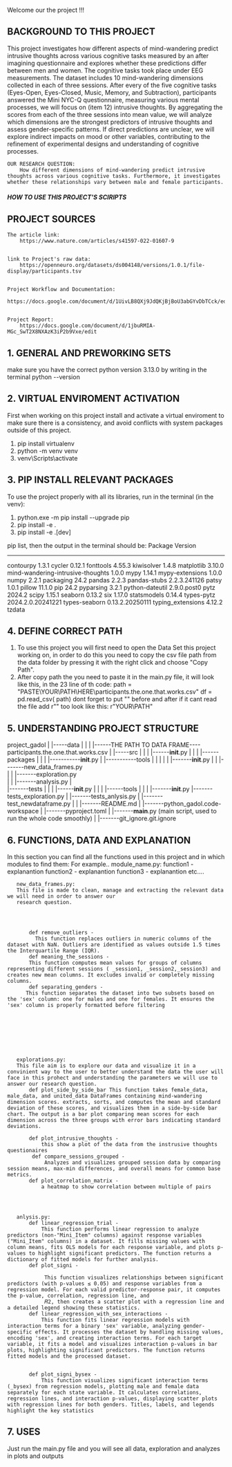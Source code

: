 Welcome our the project !!!
## BACKGROUND TO THIS PROJECT
   This project investigates how different aspects of mind-wandering predict intrusive thoughts across various cognitive tasks measured by an after imagining questionnaire and explores whether these predictions differ between men and women. The cognitive tasks took place under EEG measurements.
   The dataset includes 10 mind-wandering dimensions collected in each of three sessions.
   After every of the five cognitive tasks (Eyes-Open, Eyes-Closed, Music, Memory, and Subtraction), participants answered the Mini NYC-Q questionnaire, measuring various mental processes, we will focus on (item 12) intrusive thoughts.
   By aggregating the scores from each of the three sessions into mean value, we will analyze which dimensions are the strongest predictors of intrusive thoughts and assess gender-specific patterns. If direct predictions are unclear, we will explore indirect impacts on mood or other variables, contributing to the refinement of experimental designs and understanding of cognitive processes.




    OUR RESEARCH QUESTION:
        How different dimensions of mind-wandering predict intrusive thoughts across various cognitive tasks. Furthermore, it investigates whether these relationships vary between male and female participants.




##### HOW TO USE THIS PROJECT'S SCIRIPTS #####
## PROJECT SOURCES
    The article link:
        https://www.nature.com/articles/s41597-022-01607-9


    link to Project's raw data:
        https://openneuro.org/datasets/ds004148/versions/1.0.1/file-display/participants.tsv


    Project Workflow and Documentation:
        https://docs.google.com/document/d/1UivLB8QXj9JdQKjBjBoU3abGYvDbTCck/edit


    Project Report:
        https://docs.google.com/document/d/1jbuRMIA-MGc_SwT2X8NXAzK3iP2b9Vxe/edit
## 1. GENERAL AND PREWORKING SETS
   make sure you have the correct python version 3.13.0 by writing in the terminal python --version
## 2. VIRTUAL ENVIROMENT ACTIVATION
First when working on this project install and activate a virtual enviroment to make sure there is a consistency, and avoid conflicts with system packages outside of this project.
1) pip install virtualenv
2) python -m venv venv
3) venv\Scripts\activate
## 3. PIP INSTALL RELEVANT PACKAGES
   To use the project properly with all its libraries,
   run in the terminal (in the venv):
   1) python.exe -m pip install --upgrade pip
   2) pip install -e .
   3) pip install -e .[dev]

   pip list,
    then the output in the terminal should be:
    Package         Version
--------------- -----------
contourpy                         1.3.1
cycler                            0.12.1
fonttools                         4.55.3
kiwisolver                        1.4.8
matplotlib                        3.10.0
mind-wandering-intrusive-thoughts 1.0.0
mypy                              1.14.1
mypy-extensions                   1.0.0
numpy                             2.2.1
packaging                         24.2
pandas                            2.2.3
pandas-stubs                      2.2.3.241126
patsy                             1.0.1
pillow                            11.1.0
pip                               24.2
pyparsing                         3.2.1
python-dateutil                   2.9.0.post0
pytz                              2024.2
scipy                             1.15.1
seaborn                           0.13.2
six                               1.17.0
statsmodels                       0.14.4
types-pytz                        2024.2.0.20241221
types-seaborn                     0.13.2.20250111
typing_extensions                 4.12.2
tzdata    
## 4. DEFINE CORRECT PATH
   1. To use this project you will first need to open the Data Set this project working on,
   in order to do this you need to copy the csv file path from the data folder by pressing it with the right click and choose "Copy Path".
   2. After copy path the you need to paste it in the main.py file,
       it will look like this, in the 23 line of th code:
            path = "PASTE\YOUR\PATH\HERE\participants.the.one.that.works.csv"
            df = pd.read_csv( path)
       dont forget to put "" before and after
       if it cant read the file add r"" too look like this: r"YOUR\PATH"
## 5. UNDERSTANDING PROJECT STRUCTURE
project_gadol
   |
   |-----data
   |       |
   |       |------THE PATH TO DATA FRAME---- participants.the.one.that.works.csv
   |
   |-----src
   |       |
   |       |------__init__.py
   |       |
   |       |------packages
   |                  |
   |                  |-----------__init__.py
   |                  |-----------tools
   |                  |            |
   |                  |            |-------__init__.py
   |                  |            |-------new_data_frames.py    
   |                  |            |-------exploration.py          
   |                  |            |-------analysis.py
   |      
   |-------tests
   |       |
   |       |------__init__.py
   |       |
   |       |------tools
   |                |
   |                |-------__init__.py
                    |-------tests_exploration.py
   |                |-------tests_anlysis.py
   |                |-------test_newdataframe.py
   |
   |
   |-------README.md
   |
   |-------python_gadol.code-workspace
   |
   |-------pyproject.toml
   |
   |-------__main__.py (main script, used to run the whole code smoothly)
   |
   |-------git_ignore.git.ignore
## 6. FUNCTIONS, DATA AND EXPLANATION
   In this section you can find all the functions used in this project and in which modules to find them:
   For example..
       module_name.py:
           function1 -
               explanantion
           function2 -
               explanantion
           function3 -
               explanantion
           etc....








       new_data_frames.py:
       This file is made to clean, manage and extracting the relevant data we will need in order to answer our
       research question.




           def remove_outliers -
             This function replaces outliers in numeric columns of the dataset with NaN. Outliers are identified as values outside 1.5 times the Interquartile Range (IQR).
           def meaning_the_sessions -
           This function computes mean values for groups of columns representing different sessions ( _session1, _session2,_session3) and creates new mean columns. It excludes invalid or completely missing columns.
           def separating_genders -
          This function separates the dataset into two subsets based on the 'sex' column: one for males and one for females. It ensures the 'sex' column is properly formatted before filtering








       explorations.py:
       This file aim is to explore our data and visualize it in a convinient way to the user to better understand the data the user will face in this prohect and understanding the parameters we will use to answer our research question.
           def plot_side_by_side_bar This function takes female_data, male_data, and united_data DataFrames containing mind-wandering dimension scores. extracts, sorts, and computes the mean and standard deviation of these scores, and visualizes them in a side-by-side bar chart. The output is a bar plot comparing mean scores for each dimension across the three groups with error bars indicating standard deviations.
         
           def plot_intrusive_thoughts -
               this show a plot of the data from the instrusive thoughts questionaires
            def compare_sessions_grouped -
                Analyzes and visualizes grouped session data by comparing session means, max-min differences, and overall means for common base metrics.
           def plot_correlation_matrix -
               a heatmap to show correlation between multiple of pairs




       anlysis.py:
           def linear_regression_trial -
               This function performs linear regression to analyze predictors (non-"Mini_Item" columns) against response variables ("Mini_Item" columns) in a dataset. It fills missing values with column means, fits OLS models for each response variable, and plots p-values to highlight significant predictors. The function returns a dictionary of fitted models for further analysis.
           def plot_signi -
               
                This function visualizes relationships between significant predictors (with p-values ≤ 0.05) and response variables from a regression model. For each valid predictor-response pair, it computes the p-value, correlation, regression line, and
                𝑅2, then creates a scatter plot with a regression line and a detailed legend showing these statistics.
           def linear_regression_with_sex_interactions -
               This function fits linear regression models with interaction terms for a binary 'sex' variable, analyzing gender-specific effects. It processes the dataset by handling missing values, encoding 'sex', and creating interaction terms. For each target variable, it fits a model and visualizes interaction p-values in bar plots, highlighting significant predictors. The function returns fitted models and the processed dataset.


           def plot_signi_bysex -
               This function visualizes significant interaction terms (_bysex) from regression models, plotting male and female data separately for each state variable. It calculates correlations, regression lines, and interaction p-values, displaying scatter plots with regression lines for both genders. Titles, labels, and legends highlight the key statistics
## 7. USES
   Just run the main.py file and you will see all data, exploration and analyzes in plots and outputs




















